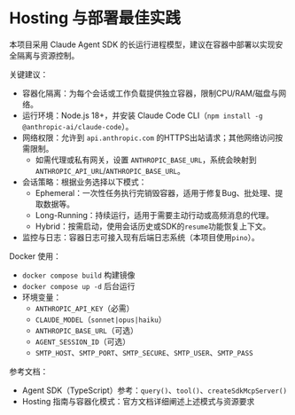 # Hosting 与部署最佳实践

本项目采用 Claude Agent SDK 的长运行进程模型，建议在容器中部署以实现安全隔离与资源控制。

关键建议：
- 容器化隔离：为每个会话或工作负载提供独立容器，限制CPU/RAM/磁盘与网络。
- 运行环境：Node.js 18+，并安装 Claude Code CLI（`npm install -g @anthropic-ai/claude-code`）。
- 网络权限：允许到 `api.anthropic.com` 的HTTPS出站请求；其他网络访问按需限制。
  - 如需代理或私有网关，设置 `ANTHROPIC_BASE_URL`，系统会映射到 `ANTHROPIC_API_URL`/`ANTHROPIC_BASE_URL`。
- 会话策略：根据业务选择以下模式：
  - Ephemeral：一次性任务执行完销毁容器，适用于修复Bug、批处理、提取数据等。
  - Long-Running：持续运行，适用于需要主动行动或高频消息的代理。
  - Hybrid：按需启动，使用会话历史或SDK的`resume`功能恢复上下文。
- 监控与日志：容器日志可接入现有后端日志系统（本项目使用`pino`）。

Docker 使用：
- `docker compose build` 构建镜像
- `docker compose up -d` 后台运行
- 环境变量：
  - `ANTHROPIC_API_KEY`（必需）
  - `CLAUDE_MODEL`（`sonnet|opus|haiku`）
  - `ANTHROPIC_BASE_URL`（可选）
  - `AGENT_SESSION_ID`（可选）
  - `SMTP_HOST`、`SMTP_PORT`、`SMTP_SECURE`、`SMTP_USER`、`SMTP_PASS`

参考文档：
- Agent SDK（TypeScript）参考：`query()`、`tool()`、`createSdkMcpServer()`
- Hosting 指南与容器化模式：官方文档详细阐述上述模式与资源要求